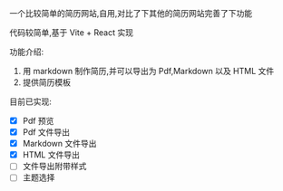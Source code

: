 一个比较简单的简历网站,自用,对比了下其他的简历网站完善了下功能

代码较简单,基于 Vite + React 实现

功能介绍:

1. 用 markdown 制作简历,并可以导出为 Pdf,Markdown 以及 HTML 文件
2. 提供简历模板

目前已实现:

- [x] Pdf 预览
- [x] Pdf 文件导出
- [x] Markdown 文件导出
- [x] HTML 文件导出
- [ ] 文件导出附带样式
- [ ] 主题选择
